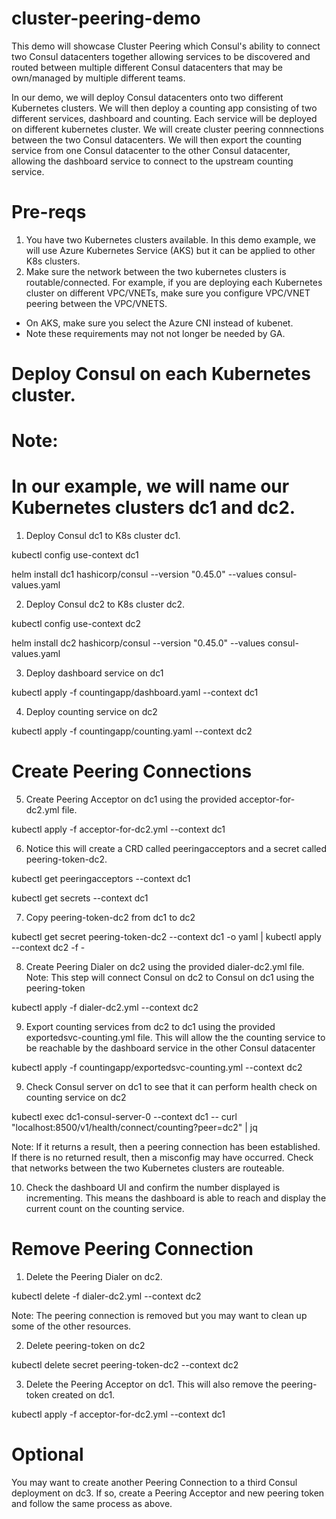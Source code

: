 # cluster-peering-demo

This demo will showcase Cluster Peering which Consul's ability to connect two Consul datacenters together allowing services to be discovered and routed between multiple different Consul datacenters that may be own/managed by multiple different teams.

In our demo, we will deploy Consul datacenters onto two different Kubernetes clusters. We will then deploy a counting app consisting of two different services, dashboard and counting. Each service will be deployed on different kubernetes cluster. We will create cluster peering connnections between the two Consul datacenters. We will then export the counting service from one Consul datacenter to the other Consul datacenter, allowing the dashboard service to connect to the upstream counting service.

# Pre-reqs

1. You have two Kubernetes clusters available. In this demo example, we will use Azure Kubernetes Service (AKS) but it can be applied to other K8s clusters.
2. Make sure the network between the two kubernetes clusters is routable/connected. For example, if you are deploying each Kubernetes cluster on different VPC/VNETs, make sure you configure VPC/VNET peering between the VPC/VNETS. 
  - On AKS, make sure you select the Azure CNI instead of kubenet.
  - Note these requirements may not not longer be needed by GA.
  
  
  
# Deploy Consul on each Kubernetes cluster.
# Note: 
# In our example, we will name our Kubernetes clusters dc1 and dc2.


1. Deploy Consul dc1 to K8s cluster dc1. 

kubectl config use-context dc1

helm install dc1 hashicorp/consul --version "0.45.0" --values consul-values.yaml   

2. Deploy Consul dc2 to K8s cluster dc2. 

kubectl config use-context dc2

helm install dc2 hashicorp/consul --version "0.45.0" --values consul-values.yaml   

3. Deploy dashboard service on dc1

kubectl apply -f countingapp/dashboard.yaml --context dc1

4. Deploy counting service on dc2

kubectl apply -f countingapp/counting.yaml --context dc2

# Create Peering Connections

5. Create Peering Acceptor on dc1 using the provided acceptor-for-dc2.yml file.

kubectl apply -f  acceptor-for-dc2.yml --context dc1

6. Notice this will create a CRD called peeringacceptors and a secret called peering-token-dc2.

kubectl get peeringacceptors --context dc1

kubectl get secrets --context dc1

7. Copy peering-token-dc2 from dc1 to dc2

kubectl get secret peering-token-dc2 --context dc1 -o yaml | kubectl apply --context dc2 -f -

8. Create Peering Dialer on dc2 using the provided dialer-dc2.yml file.
Note: This step will connect Consul on dc2 to Consul on dc1 using the peering-token

kubectl apply -f  dialer-dc2.yml --context dc2

9. Export counting services from dc2 to dc1 using the provided exportedsvc-counting.yml file.
This will allow the the counting service to be reachable by the dashboard service in the other Consul datacenter

kubectl apply -f countingapp/exportedsvc-counting.yml --context dc2

9. Check Consul server on dc1 to see that it can perform health check on counting service on dc2

kubectl exec dc1-consul-server-0 --context dc1 -- curl "localhost:8500/v1/health/connect/counting?peer=dc2" | jq

Note: If it returns a result, then a peering connection has been established. If there is no returned result, then a misconfig may have occurred. Check that networks between the two Kubernetes clusters are routeable. 

10. Check the dashboard UI and confirm the number displayed is incrementing. This means the dashboard is able to reach and display the current count on the counting service.

# Remove Peering Connection

1. Delete the Peering Dialer on dc2.

kubectl delete -f  dialer-dc2.yml --context dc2

Note: The peering connection is removed but you may want to clean up some of the other resources.

2. Delete peering-token on dc2

kubectl delete secret peering-token-dc2 --context dc2

3. Delete the Peering Acceptor on dc1. This will also remove the peering-token created on dc1.

kubectl apply -f acceptor-for-dc2.yml --context dc1

# Optional

You may want to create another Peering Connection to a third Consul deployment on dc3. If so, create a Peering Acceptor and new peering token and follow the same process as above.

